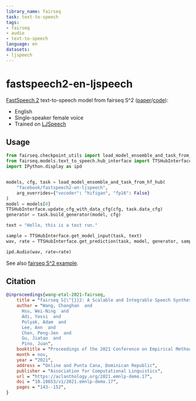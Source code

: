 ```yaml
---
library_name: fairseq
task: text-to-speech
tags:
- fairseq
- audio
- text-to-speech
language: en
datasets:
- ljspeech
---
```

# fastspeech2-en-ljspeech

[FastSpeech 2](https://arxiv.org/abs/2006.04558) text-to-speech model from fairseq S^2 ([paper](https://arxiv.org/abs/2109.06912)/[code](https://github.com/pytorch/fairseq/tree/main/examples/speech_synthesis)):
- English
- Single-speaker female voice
- Trained on [LJSpeech](https://keithito.com/LJ-Speech-Dataset/)

## Usage

```python
from fairseq.checkpoint_utils import load_model_ensemble_and_task_from_hf_hub
from fairseq.models.text_to_speech.hub_interface import TTSHubInterface
import IPython.display as ipd


models, cfg, task = load_model_ensemble_and_task_from_hf_hub(
    "facebook/fastspeech2-en-ljspeech",
    arg_overrides={"vocoder": "hifigan", "fp16": False}
)
model = models[0]
TTSHubInterface.update_cfg_with_data_cfg(cfg, task.data_cfg)
generator = task.build_generator(model, cfg)

text = "Hello, this is a test run."

sample = TTSHubInterface.get_model_input(task, text)
wav, rate = TTSHubInterface.get_prediction(task, model, generator, sample)

ipd.Audio(wav, rate=rate)
```

See also [fairseq S^2 example](https://github.com/pytorch/fairseq/blob/main/examples/speech_synthesis/docs/ljspeech_example.md).

## Citation

```bibtex
@inproceedings{wang-etal-2021-fairseq,
    title = "fairseq S{\^{}}2: A Scalable and Integrable Speech Synthesis Toolkit",
    author = "Wang, Changhan  and
      Hsu, Wei-Ning  and
      Adi, Yossi  and
      Polyak, Adam  and
      Lee, Ann  and
      Chen, Peng-Jen  and
      Gu, Jiatao  and
      Pino, Juan",
    booktitle = "Proceedings of the 2021 Conference on Empirical Methods in Natural Language Processing: System Demonstrations",
    month = nov,
    year = "2021",
    address = "Online and Punta Cana, Dominican Republic",
    publisher = "Association for Computational Linguistics",
    url = "https://aclanthology.org/2021.emnlp-demo.17",
    doi = "10.18653/v1/2021.emnlp-demo.17",
    pages = "143--152",
}
```
